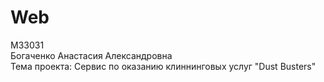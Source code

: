 # Web
M33031  
Богаченко  Анастасия Александровна  
Тема проекта: Сервис по оказанию клиннинговых услуг "Dust Busters"
